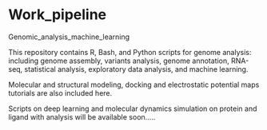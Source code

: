 # Work_pipeline
Genomic_analysis_machine_learning

This repository contains R, Bash, and Python scripts for genome analysis:  including genome assembly, variants analysis, genome annotation, RNA-seq, statistical analysis, exploratory data analysis, and machine learning.

Molecular and structural modeling, docking and electrostatic potential maps tutorials are also included here.

Scripts on deep learning and molecular dynamics simulation on protein and ligand with analysis will be available soon.....


